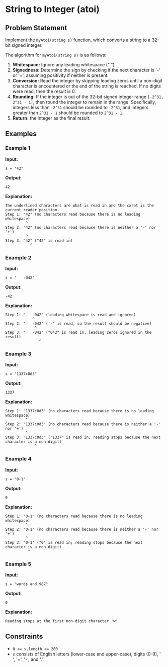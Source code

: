 # String to Integer (atoi)

## Problem Statement

Implement the `myAtoi(string s)` function, which converts a string to a 32-bit signed integer.

The algorithm for `myAtoi(string s)` is as follows:

1. **Whitespace:** Ignore any leading whitespace (" ").
2. **Signedness:** Determine the sign by checking if the next character is '-' or '+', assuming positivity if neither is present.
3. **Conversion:** Read the integer by skipping leading zeros until a non-digit character is encountered or the end of the string is reached. If no digits were read, then the result is 0.
4. **Rounding:** If the integer is out of the 32-bit signed integer range `[-2^31, 2^31 - 1]`, then round the integer to remain in the range. Specifically, integers less than `-2^31` should be rounded to `-2^31`, and integers greater than `2^31 - 1` should be rounded to `2^31 - 1`.
5. **Return:** the integer as the final result.

## Examples

### Example 1

**Input:** 
```
s = "42"
```
**Output:** 
```
42
```
**Explanation:** 
```
The underlined characters are what is read in and the caret is the current reader position.
Step 1: "42" (no characters read because there is no leading whitespace)
         ^
Step 2: "42" (no characters read because there is neither a '-' nor '+')
         ^
Step 3: "42" ("42" is read in)
           ^
```

### Example 2

**Input:**
```
s = "   -042"
```
**Output:** 
```
-42
```
**Explanation:** 
```
Step 1: "   -042" (leading whitespace is read and ignored)
            ^
Step 2: "   -042" ('-' is read, so the result should be negative)
             ^
Step 3: "   -042" ("042" is read in, leading zeros ignored in the result)
               ^
```

### Example 3

**Input:**
```
s = "1337c0d3"
```
**Output:** 
```
1337
```
**Explanation:** 
```
Step 1: "1337c0d3" (no characters read because there is no leading whitespace)
         ^
Step 2: "1337c0d3" (no characters read because there is neither a '-' nor '+')
         ^
Step 3: "1337c0d3" ("1337" is read in; reading stops because the next character is a non-digit)
             ^
```

### Example 4

**Input:**
```
s = "0-1"
```
**Output:** 
```
0
```
**Explanation:** 
```
Step 1: "0-1" (no characters read because there is no leading whitespace)
         ^
Step 2: "0-1" (no characters read because there is neither a '-' nor '+')
         ^
Step 3: "0-1" ("0" is read in; reading stops because the next character is a non-digit)
          ^
```

### Example 5

**Input:**
```
s = "words and 987"
```
**Output:** 
```
0
```
**Explanation:** 
```
Reading stops at the first non-digit character 'w'.
```

## Constraints

- `0 <= s.length <= 200`
- `s` consists of English letters (lower-case and upper-case), digits (0-9), ' ', '+', '-', and '.'.
